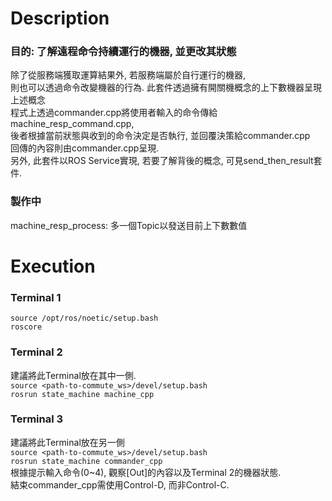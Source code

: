 # Description
### 目的: 了解遠程命令持續運行的機器, 並更改其狀態
除了從服務端獲取運算結果外, 若服務端屬於自行運行的機器,<br>
則也可以透過命令改變機器的行為.
此套件透過擁有開關機概念的上下數機器呈現上述概念<br>
程式上透過commander.cpp將使用者輸入的命令傳給machine_resp_command.cpp,<br>
後者根據當前狀態與收到的命令決定是否執行, 並回覆決策給commander.cpp<br>
回傳的內容則由commander.cpp呈現.<br>
另外, 此套件以ROS Service實現, 若要了解背後的概念, 可見send_then_result套件.

### 製作中
machine_resp_process: 多一個Topic以發送目前上下數數值

# Execution
### Terminal 1
`source /opt/ros/noetic/setup.bash`<br>
`roscore`

### Terminal 2
建議將此Terminal放在其中一側.<br>
`source <path-to-commute_ws>/devel/setup.bash`<br>
`rosrun state_machine machine_cpp`

### Terminal 3
建議將此Terminal放在另一側<br>
`source <path-to-commute_ws>/devel/setup.bash`<br>
`rosrun state_machine commander_cpp`<br>
根據提示輸入命令(0~4), 觀察[Out]的內容以及Terminal 2的機器狀態.<br>
結束commander_cpp需使用Control-D, 而非Control-C.